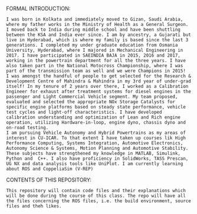 FORMAL INTRODUCTION:
	
	I was born in Kolkata and immediately moved to Gizan, Saudi Arabia, where my father works in the Ministry of Health as a General Surgeon. I moved back to India during middle school and have been shuttling between the KSA and India ever since. I am by ancestry, a Gujarati but live in Hyderabad, which is where my family is based since the last 3 generations. I completed my under graduate education from Osmania University, Hyderabad, where I majored in Mechanical Engineering in 2017. I have participated in SAEINDIA BAJA in 2015, 2016 and 2017, working in the powertrain department for all the three years. I have also taken part in the National Motocross Championship, where I was part of the transmission team as well and we were Champions in 2015! 
	I was amongst the handful of people to get selected for the Research & Development Centre of Mahindra & Mahindra in my 3rd year of under-grad itself! In my tenure of 2 years over there, I worked as a Calibration Engineer for exhaust after treatment systems for diesel engines in the passenger and Light Commercial Vehicle segment. My team proposed, evaluated and selected the appropriate NOx Storage Catalysts for specific engine platforms based on steady state performance, vehicle test cycles and light-off characteristics. I have developed calibration understanding and optimization of Lean and Rich engine operation, utilizing Hardware-in-loop, engine dyno, chassis dyno and on-road testing.
	I am pursuing Vehicle Autonomy and Hybrid Powertrains as my areas of interest in CU-ICAR. To that extent I have taken up courses lik High Performance Computing, Systems Integration, Automotive Electronics, Autonomy Science & Systems, Motion Planning and Automotive Stability. These subjects have strengthened my knowledge in MATLAB, Simulink, Python and  C++. I also have proficiency in SolidWorks, TASS Prescan, UG NX and data analysis tools like UniPlot. I am currently learning about ROS and CoppeliaSim (V-REP)

CONTENTS OF THIS REPOSITORY:

	This repository will contain code files and their explanations which will be done during the course of this class. The repo will have all the files concerning the ROS files, i.e. the build environment, source files and theh likes.
